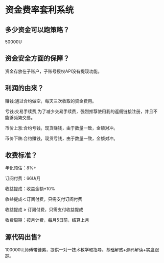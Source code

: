 # 资金费率套利系统

## 多少资金可以跑策略？

50000U



## 资金安全方面的保障？ 

资金存放在子账户，子账号授权API没有提现功能。



## 利润的由来？

赚钱:通过合约做空，每天三次收取的资金费用。

亏钱:交易手续费,为了减少交易手续费，强烈推荐使用我的返佣链接注册，并且不能够频繁交易。

币价上涨:合约亏钱，现货赚钱，由于数量一致，金额对冲。

币价下跌:合约赚钱，现货亏钱，由于数量一致，金额对冲。



## 收费标准？

年化预估：8%+

订阅付费：66U/月

收益提成：收益金额*10%

收益提成＜订阅付费，只需支付订阅付费

收益提成 ≥ 订阅付费，只需支付收益提成

收费周期：按月计费，每月5日前，结算上月



## 源代码出售?

100000U,师傅带徒弟，提供一对一技术教学和指导，基础解惑+源码解读+实盘跟踪。
